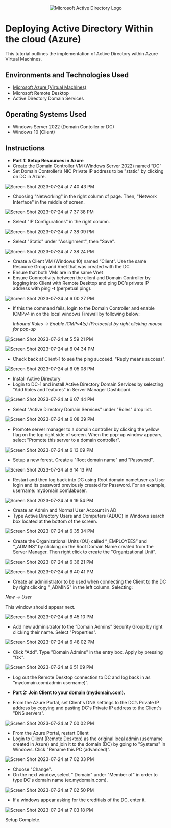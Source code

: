 <p align="center">
<img src="https://i.imgur.com/pU5A58S.png" alt="Microsoft Active Directory Logo"/>
</p>

<h1>Deploying Active Directory Within the cloud (Azure)</h1>

This tutorial outlines the implementation of Active Directory within Azure Virtual Machines.<br />

<h2>Environments and Technologies Used</h2>

- [Microsoft Azure (Virtual Machines)](https://azure.microsoft.com/en-us/free/search/?ef_id=_k_Cj0KCQjwn_OlBhDhARIsAG2y6zP4dj0GTUbQZfgBzQwT0oEX3HE2sFzljRNaK8gSsTL7Rqxnb98bYOoaAp-hEALw_wcB_k_&OCID=AIDcmm5edswduu_SEM__k_Cj0KCQjwn_OlBhDhARIsAG2y6zP4dj0GTUbQZfgBzQwT0oEX3HE2sFzljRNaK8gSsTL7Rqxnb98bYOoaAp-hEALw_wcB_k_&gad=1&gclid=Cj0KCQjwn_OlBhDhARIsAG2y6zP4dj0GTUbQZfgBzQwT0oEX3HE2sFzljRNaK8gSsTL7Rqxnb98bYOoaAp-hEALw_wcB)
- Microsoft Remote Desktop
- Active Directory Domain Services

<h2>Operating Systems Used </h2>

- Windows Server 2022 (Domain Contoller or DC)
- Windows 10 (Client)

<h2>Instructions</h2>

- **Part 1: Setup Resources in Azure**
- Create the Domain Controller VM (Windows Server 2022) named “DC”
- Set Domain Controller’s NIC Private IP address to be "static" by clicking on DC in Azure.

![Screen Shot 2023-07-24 at 7 40 43 PM](https://github.com/AIweave/Configuring-Active-Directory-Within-Azure-VMs/assets/121763338/0bc5e565-81c2-4ee6-8ece-7d327f6ed075)

- Choosing "Networking" in the right column of page. Then, "Network Interface" in the middle of screen.
  
![Screen Shot 2023-07-24 at 7 37 38 PM](https://github.com/AIweave/Configuring-Active-Directory-Within-Azure-VMs/assets/121763338/7bc760e0-0813-4bc4-9d8a-2b4fe11791d5)

- Select "IP Configurations" in the right column.

![Screen Shot 2023-07-24 at 7 38 09 PM](https://github.com/AIweave/Configuring-Active-Directory-Within-Azure-VMs/assets/121763338/353a3300-b534-49ea-9f53-6953d8aea16d)

- Select "Static" under "Assignment", then "Save".
  
![Screen Shot 2023-07-24 at 7 38 24 PM](https://github.com/AIweave/Configuring-Active-Directory-Within-Azure-VMs/assets/121763338/a2feb3a7-dffa-46d6-a85a-4ee85ba36e86)

- Create a Client VM (Windows 10) named “Client”. Use the same Resource Group and Vnet that was created with the DC
- Ensure that both VMs are in the same Vnet
- Ensure Connectivity between the client and Domain Controller by logging into Client with Remote Desktop and ping DC’s private IP address with ping -t <ip address> (perpetual ping).

![Screen Shot 2023-07-24 at 6 00 27 PM](https://github.com/AIweave/Configuring-Active-Directory-Within-Azure-VMs/assets/121763338/19836aba-f6e5-4745-9d36-7814bf6c3ec4)

- If this the command fails, login to the Domain Controller and enable ICMPv4 in on the local windows Firewall by following below:

    *Inbound Rules -> Enable ICMPv4(s) (Protocols) by right clicking mouse for pop-up*
 
![Screen Shot 2023-07-24 at 5 59 21 PM](https://github.com/AIweave/Configuring-Active-Directory-Within-Azure-VMs/assets/121763338/25a3eed3-4480-4bc5-9d47-e13acba24680)

![Screen Shot 2023-07-24 at 6 04 34 PM](https://github.com/AIweave/Configuring-Active-Directory-Within-Azure-VMs/assets/121763338/7fefa1f5-b8d3-404a-8f0c-028094e786b5)

- Check back at Client-1 to see the ping succeed. "Reply means success".

![Screen Shot 2023-07-24 at 6 05 08 PM](https://github.com/AIweave/Configuring-Active-Directory-Within-Azure-VMs/assets/121763338/b8d22ce6-7cab-4c0a-b852-8df0cfe39507)


- Install Active Directory
- Login to DC-1 and install Active Directory Domain Services by selecting "Add Roles and features" in Server Manager Dashboard.
 
![Screen Shot 2023-07-24 at 6 07 44 PM](https://github.com/AIweave/Configuring-Active-Directory-Within-Azure-VMs/assets/121763338/710d255c-3786-4747-997f-5dd99d508d71)

- Select "Active Directory Domain Services" under "Roles" drop list.

![Screen Shot 2023-07-24 at 6 08 39 PM](https://github.com/AIweave/Configuring-Active-Directory-Within-Azure-VMs/assets/121763338/d65e0aae-7b8d-4e6b-b4fa-e4bd2421fa3b)

- Promote server manager to a domain controller by clicking the yellow flag on the top right side of screen.  When the pop-up window appears, select "Promote this server to a domain controller".

![Screen Shot 2023-07-24 at 6 13 09 PM](https://github.com/AIweave/Configuring-Active-Directory-Within-Azure-VMs/assets/121763338/6ec0f580-eca3-42c5-9632-209ccd860593)

- Setup a new forest. Create a "Root domain name" and "Password".

![Screen Shot 2023-07-24 at 6 14 13 PM](https://github.com/AIweave/Configuring-Active-Directory-Within-Azure-VMs/assets/121763338/4f51748d-5190-41fa-bdda-b892f070955d)

- Restart and then log back into DC using Root domain name\user as User login and its password previously created for Password. For an example, username: mydomain.com\labuser.

![Screen Shot 2023-07-24 at 6 19 54 PM](https://github.com/AIweave/Configuring-Active-Directory-Within-Azure-VMs/assets/121763338/4be164f2-e50b-42f7-affe-74cbdebe6df5)

- Create an Admin and Normal User Account in AD
- Type Active Directory Users and Computers (ADUC) in Windows search box located at the bottom of the screen.
 
![Screen Shot 2023-07-24 at 6 35 34 PM](https://github.com/AIweave/Configuring-Active-Directory-Within-Azure-VMs/assets/121763338/3fc97147-547c-4452-9c24-e324ebe3bce4)

- Create the Organizational Units (OU) called “_EMPLOYEES” and "_ADMINS” by clicking on the Root Domain Name created from the Server Manager.  Then right click to create the "Organizational Unit“.
 
![Screen Shot 2023-07-24 at 6 36 21 PM](https://github.com/AIweave/Configuring-Active-Directory-Within-Azure-VMs/assets/121763338/6fc2cf05-bc0e-4b45-91e4-b7dc193e61ed)

![Screen Shot 2023-07-24 at 6 40 41 PM](https://github.com/AIweave/Configuring-Active-Directory-Within-Azure-VMs/assets/121763338/411dc7ed-5f35-4b8f-aacb-08a1674bbced)

- Create an administrator to be used when connecting the Client to the DC by right clicking "_ADMINS" in the left column. Selecting:

*New -> User*

This window should appear next.
    
![Screen Shot 2023-07-24 at 6 45 10 PM](https://github.com/AIweave/Configuring-Active-Directory-Within-Azure-VMs/assets/121763338/e44ed623-c8bf-4258-b2ec-8ce0280d3662)

- Add new administrator to the “Domain Admins” Security Group by right clicking their name.  Select "Properties". 

![Screen Shot 2023-07-24 at 6 48 02 PM](https://github.com/AIweave/Configuring-Active-Directory-Within-Azure-VMs/assets/121763338/26cc425f-b100-4432-81e7-c4ca8984da89)

- Click "Add". Type "Domain Admins" in the entry box. Apply by pressing "OK".  

![Screen Shot 2023-07-24 at 6 51 09 PM](https://github.com/AIweave/Configuring-Active-Directory-Within-Azure-VMs/assets/121763338/b1e10fa0-6cd2-48cf-925a-4ac3d8cddb42)

- Log out the Remote Desktop connection to DC and log back in as “mydomain.com\(admin username)”.

- **Part 2: Join Client to your domain (mydomain.com).**  
- From the Azure Portal, set Client's DNS settings to the DC’s Private IP address by copying and pasting DC's Private IP address to the Client's "DNS servers".

![Screen Shot 2023-07-24 at 7 00 02 PM](https://github.com/AIweave/Configuring-Active-Directory-Within-Azure-VMs/assets/121763338/bb0d8819-89df-437d-b144-f80443439eb2)

- From the Azure Portal, restart Client
- Login to Client (Remote Desktop) as the original local admin (username created in Azure) and join it to the domain (DC) by going to "Systems" in Windows.  Click "Rename this PC (advanced)".

![Screen Shot 2023-07-24 at 7 02 33 PM](https://github.com/AIweave/Configuring-Active-Directory-Within-Azure-VMs/assets/121763338/66f3f43b-c553-470e-be03-5a37efc8ab08)

- Choose "Change".
- On the next window, select " Domain" under "Member of" in order to type DC's domain name (ex.mydomain.com).
   
![Screen Shot 2023-07-24 at 7 02 50 PM](https://github.com/AIweave/Configuring-Active-Directory-Within-Azure-VMs/assets/121763338/06840733-9e66-47bd-aab2-7f72a46715da)

- If a windows appear asking for the creditials of the DC, enter it.

![Screen Shot 2023-07-24 at 7 03 18 PM](https://github.com/AIweave/Configuring-Active-Directory-Within-Azure-VMs/assets/121763338/6c46ff6a-6dd9-4b25-92bd-80281b798cd5)

Setup Complete.


